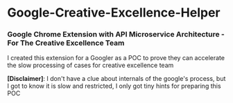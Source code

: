 # Google-Creative-Excellence-Helper

### Google Chrome Extension with API Microservice Architecture - For The Creative Excellence Team

I created this extension for a Googler as a POC to prove they can accelerate the slow processing of cases for creative excellence team

**[Disclaimer]**: I don't have a clue about internals of the google's process, but I got to know it is slow and restricted, I only got tiny hints for preparing this POC 
